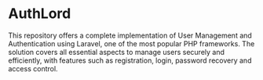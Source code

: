 # AuthLord
This repository offers a complete implementation of User Management and Authentication using Laravel, one of the most popular PHP frameworks. The solution covers all essential aspects to manage users securely and efficiently, with features such as registration, login, password recovery and access control.
